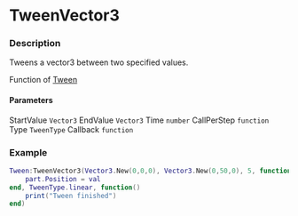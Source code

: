 # TweenVector3

### Description

Tweens a vector3 between two specified values.

Function of [Tween](../../)

#### Parameters

StartValue `Vector3`
EndValue `Vector3`
Time `number`
CallPerStep `function`
Type `TweenType`
Callback `function`

### Example

```lua
Tween:TweenVector3(Vector3.New(0,0,0), Vector3.New(0,50,0), 5, function(val)
    part.Position = val
end, TweenType.linear, function()
    print("Tween finished")
end)
```

